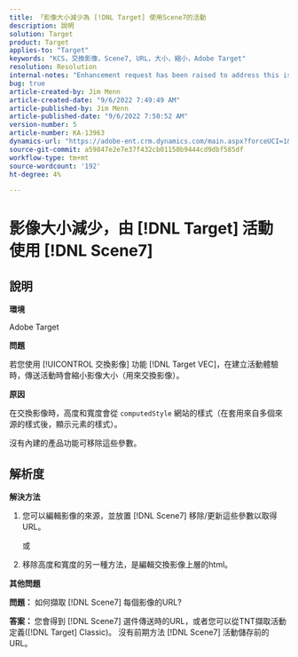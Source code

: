 ```yaml
---
title: 「影像大小減少為 [!DNL Target] 使用Scene7的活動
description: 說明
solution: Target
product: Target
applies-to: "Target"
keywords: "KCS，交換影像，Scene7, URL，大小，縮小，Adobe Target"
resolution: Resolution
internal-notes: "Enhancement request has been raised to address this issue permanentaly"
bug: true
article-created-by: Jim Menn
article-created-date: "9/6/2022 7:49:49 AM"
article-published-by: Jim Menn
article-published-date: "9/6/2022 7:50:52 AM"
version-number: 5
article-number: KA-13963
dynamics-url: "https://adobe-ent.crm.dynamics.com/main.aspx?forceUCI=1&pagetype=entityrecord&etn=knowledgearticle&id=f88b677b-b82d-ed11-9db1-0022480866ad"
source-git-commit: a59847e2e7e37f432cb01150b9444cd9dbf585df
workflow-type: tm+mt
source-wordcount: '192'
ht-degree: 4%

---
```


# 影像大小減少，由 [!DNL Target] 活動使用 [!DNL Scene7]

## 說明

<b>環境</b>

Adobe Target

<b>問題</b>

若您使用 [!UICONTROL 交換影像] 功能 [!DNL Target VEC]，在建立活動體驗時，傳送活動時會縮小影像大小（用來交換影像）。

<b>原因</b>

在交換影像時，高度和寬度會從 `computedStyle` 網站的樣式（在套用來自多個來源的樣式後，顯示元素的樣式）。

沒有內建的產品功能可移除這些參數。

## 解析度

<b>解決方法</b>

1. 您可以編輯影像的來源，並放置 [!DNL Scene7] 移除/更新這些參數以取得URL。

   或

1. 移除高度和寬度的另一種方法，是編輯交換影像上層的html。

<b>其他問題</b>

<b>問題：</b> 如何擷取 [!DNL Scene7] 每個影像的URL? 

<b>答案： </b>您會得到 [!DNL Scene7] 選件傳送時的URL，或者您可以從TNT擷取活動定義([!DNL Target] Classic)。 沒有前期方法 [!DNL Scene7] 活動儲存前的URL。
